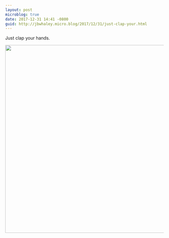 ```yaml
---
layout: post
microblog: true
date: 2017-12-31 14:41 -0800
guid: http://jbwhaley.micro.blog/2017/12/31/just-clap-your.html
---
```

Just clap your hands.

<img src="http://www.jarrodwhaley.com/uploads/2017/5bffd71001.jpg" width="600" height="600" />
